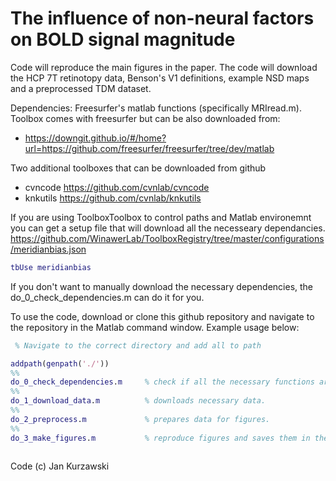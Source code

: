 # The influence of non-neural factors on BOLD signal magnitude
Code will reproduce the main figures in the paper.
The code will download the HCP 7T retinotopy data, Benson's V1 definitions, example NSD maps and a preprocessed TDM dataset. 

Dependencies:
Freesurfer's matlab functions (specifically MRIread.m). Toolbox comes with freesurfer
but can be also downloaded from:
* https://downgit.github.io/#/home?url=https://github.com/freesurfer/freesurfer/tree/dev/matlab

Two additional toolboxes that can be downloaded from github

* cvncode https://github.com/cvnlab/cvncode
* knkutils https://github.com/cvnlab/knkutils

If you are using ToolboxToolbox to control paths and Matlab environemnt you can get a setup file that will download all the necesseary dependancies.
https://github.com/WinawerLab/ToolboxRegistry/tree/master/configurations/meridianbias.json


``` Matlab
tbUse meridianbias
```
If you don't want to manually download the necessary dependencies, the do_0_check_dependencies.m can do it for you.

To use the code, download or clone this github repository and navigate to the repository in the Matlab command window.
Example usage below:

``` Matlab
 % Navigate to the correct directory and add all to path

addpath(genpath('./'))
%%
do_0_check_dependencies.m     % check if all the necessary functions are in the path.
%%
do_1_download_data.m          % downloads necessary data.
%%
do_2_preprocess.m             % prepares data for figures.
%%
do_3_make_figures.m           % reproduce figures and saves them in the newly created "figures" directory.
 
``` 
 
 
Code (c) Jan Kurzawski


